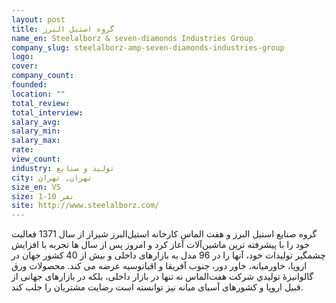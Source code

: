 ```yaml
---
layout: post
title: گروه استیل البرز
name_en: Steelalborz & seven-diamonds Industries Group
company_slug: steelalborz-amp-seven-diamonds-industries-group
logo: 
cover: 
company_count:
founded:
location: ""
total_review: 
total_interview: 
salary_avg: 
salary_min: 
salary_max: 
rate: 
view_count: 
industry: تولید و صنایع
city: تهران, تهران
size_en: VS
size: 1-10 نفر
site: http://www.steelalborz.com/
---
```


گروه صنايع استيل البرز و هفت الماس کارخانه استیل‌البرز شیراز از سال 1371 فعالیت خود را با پیشرفته ترین ماشین‌آلات آغاز کرد و امروز پس از سال ها تجربه با افزایش چشمگیر توليدات خود، آنها را در 96 مدل به بازارهای داخلی و بيش از 40 کشور جهان در اروپا، خاورميانه، خاور دور، جنوب آفريقا و اقيانوسيه عرضه می کند.  محصولات ورق گالوانيزۀ توليدي شرکت هفت‌الماس نه تنها در بازار داخلی، بلكه در بازارهای جهانی از قبیل اروپا و كشورهای آسيای ميانه نيز توانسته است رضایت مشتریان را جلب کند.
